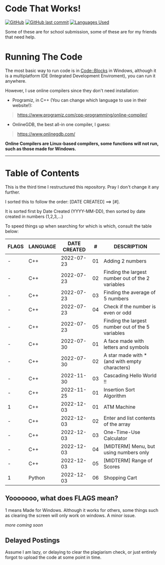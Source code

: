 # Code That Works!
[![GitHub](https://img.shields.io/github/license/lnxsnw/codeworks?color=0069c0&label=License%20Type%3A&style=flat-square)](https://github.com/lnxsnw/codeworks/blob/main/LICENSE)
[![GitHub last commit](https://img.shields.io/github/last-commit/lnxsnw/codeworks?color=0069c0&label=Last%20Changes%20Made%20on%3A%20&style=flat-square)](https://github.com/lnxsnw/codeworks/commits/main) 
[![Languages Used](https://img.shields.io/badge/Languages%20Used-C%2B%2B%20%26%20Python-0069c0?style=flat-square)](https://github.com/lnxsnw/codeworks)

Some of these are for school submission, some of these are for my friends that need help.

# Running The Code
The most basic way to run code is in [Code::Blocks](https://www.codeblocks.org/) in Windows, although it is a multiplatform IDE (Integrated Development Enviroment), you can run it anywhere.

However, I use online compilers since they don't need installation:

- Programiz, in C++ (You can change which language to use in their website!):
> https://www.programiz.com/cpp-programming/online-compiler/

- OnlineGDB, the best all-in one compiler, I guess:
> https://www.onlinegdb.com/

**Online Compilers are Linux-based compilers, some functions will not run, such as those made for Windows.**

---

# Table of Contents
This is the third time I restructured this repository. Pray I don't change it any further.

I sorted this to follow the order: [DATE CREATED] ==> [#].

It is sorted first by Date Created (YYYY-MM-DD), then sorted by date created in numbers (1,2,3,...)

To speed things up when searching for which is which, consult the table below:


FLAGS | LANGUAGE | DATE CREATED | # | DESCRIPTION
|--|--|--|--|--|
| - | C++ | 2022-07-23 | 01 | Adding 2 numbers
| - | C++ | 2022-07-23 | 02 | Finding the largest number out of the 2 variables
| - | C++ | 2022-07-23 | 03 | Finding the average of 5 numbers
| - | C++ | 2022-07-23 | 04 | Check if the number is even or odd
| - | C++ | 2022-07-23 | 05 | Finding the largest number out of the 5 variables
| - | C++ | 2022-07-30 | 01 | A face made with letters and symbols
| - | C++ | 2022-07-30 | 02 | A star made with * (and with empty characters)
| - | C++ | 2022-11-30 | 03 | Cascading Hello World !!
| - | C++ | 2022-11-25 | 01 | Insertion Sort Algorithm
| 1 | C++ | 2022-12-03 | 01 | ATM Machine
| - | C++ | 2022-12-03 | 02 | Enter and list contents of the array
| - | C++ | 2022-12-03 | 03 | One-Time-Use Calculator
| - | C++ | 2022-12-03 | 04 | [MIDTERM] Menu, but using numbers only
| - | C++ | 2022-12-03 | 05 | [MIDTERM] Range of Scores
| 1 | Python | 2022-12-03 | 06 | Shopping Cart

## Yooooooo, what does FLAGS mean?
1 means Made for Windows. Although it works for others, some things such as clearing the screen will only work on windows. A minor issue.

*more coming soon*

## Delayed Postings
Assume I am lazy, or delaying to clear the plagiarism check, or just entirely forgot to upload the code at some point in time.
